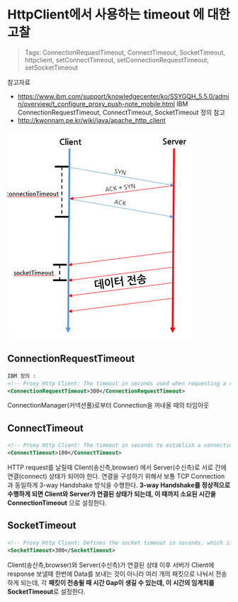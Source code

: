 # HttpClient에서 사용하는 timeout 에 대한 고찰

> Tags:
ConnectionRequestTimeout, ConnectTimeout, SocketTimeout, httpclient, setConnectTimeout, setConnectionRequestTimeout, setSocketTimeout

참고자료
- https://www.ibm.com/support/knowledgecenter/ko/SSYGQH_5.5.0/admin/overview/t_configure_proxy_push-note_mobile.html IBM ConnectionRequestTimeout, ConnectTimeout, SocketTimeout 정의 참고
- http://kwonnam.pe.kr/wiki/java/apache_http_client

![connectiontimeout](./images/connectiontimeout-syn-ack.png)

## ConnectionRequestTimeout
```xml
IBM 정의 :
<!-- Proxy Http Client: The timeout in seconds used when requesting a connection from the connection manager/pool. -->
<ConnectionRequestTimeout>300</ConnectionRequestTimeout>
```
ConnectionManager(커넥션풀)로부터 Connection을 꺼내올 때의 타임아웃

## ConnectTimeout
```xml
<!-- Proxy Http Client: The timeout in seconds to establish a connection with the Proxy Server. -->
<ConnectTimeout>100</ConnectTimeout>
```
HTTP request를 날릴때 Client(송신측,browser) 에서 Server(수신측)로 서로 간에 연결(connect) 상태가 되어야 한다. 연결을
구성하기 위해서 보통 TCP Connection 과 동일하게 3-way Handshake 방식을 수행한다. **3-way Handshake를 정상적으로 수행하게
되면 Client와 Server가 연결된 상태가 되는데, 이 때까지 소요된 시간을 ConnectionTimeout** 으로 설정한다.

## SocketTimeout
```xml
<!-- Proxy Http Client: Defines the socket timeout in seconds, which is the timeout for waiting for data or, put differently, a maximum period inactivity between two consecutive data packets). -->
<SocketTimeout>300</SocketTimeout>
```
Client(송신측,browser)와 Server(수신측)가 연결된 상태 이후 서버가 Client에 response 보낼때 한번에 Data를 보내는 것이 아니라 여러 개의 패킷으로 나눠서 전송하게 되는데,
각 **패킷이 전송될 때 시간 Gap이 생길 수 있는데, 이 시간의 임계치를 SocketTimeout**로 설정한다.